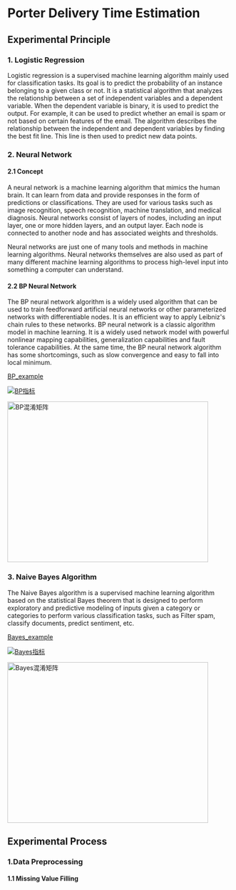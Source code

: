 # Porter Delivery Time Estimation
## Experimental Principle
### 1. Logistic Regression  
Logistic regression is a supervised machine learning algorithm mainly used for classification tasks. Its goal is to predict the probability of an instance belonging to a given class or not. It is a statistical algorithm that analyzes the relationship between a set of independent variables and a dependent variable. When the dependent variable is binary, it is used to predict the output. For example, it can be used to predict whether an email is spam or not based on certain features of the email. The algorithm describes the relationship between the independent and dependent variables by finding the best fit line. This line is then used to predict new data points.
### 2. Neural Network
#### 2.1 Concept
A neural network is a machine learning algorithm that mimics the human brain. It can learn from data and provide responses in the form of predictions or classifications. They are used for various tasks such as image recognition, speech recognition, machine translation, and medical diagnosis. Neural networks consist of layers of nodes, including an input layer, one or more hidden layers, and an output layer. Each node is connected to another node and has associated weights and thresholds.

Neural networks are just one of many tools and methods in machine learning algorithms. Neural networks themselves are also used as part of many different machine learning algorithms to process high-level input into something a computer can understand.
#### 2.2 BP Neural Network
The BP neural network algorithm is a widely used algorithm that can be used to train feedforward artificial neural networks or other parameterized networks with differentiable nodes. It is an efficient way to apply Leibniz's chain rules to these networks. BP neural network is a classic algorithm model in machine learning. It is a widely used network model with powerful nonlinear mapping capabilities, generalization capabilities and fault tolerance capabilities. At the same time, the BP neural network algorithm has some shortcomings, such as slow convergence and easy to fall into local minimum.

[BP_example](https://github.com/Houming-Huang/Porter-Delivery-Time-Estimation/blob/main/BP_example.m)

[![BP指标](https://github.com/Houming-Huang/Porter-Delivery-Time-Estimation/blob/main/images/BP_Exa/%E6%8C%87%E6%A0%87.png)](https://github.com/Houming-Huang/Porter-Delivery-Time-Estimation/blob/main/images/BP_Exa/)

<img src="https://github.com/Houming-Huang/Porter-Delivery-Time-Estimation/blob/main/images/BP_Exa/%E6%B7%B7%E6%B7%86%E7%9F%A9%E9%98%B5.png" alt="BP混淆矩阵" height="360" width="450"/>

### 3. Naive Bayes Algorithm
The Naive Bayes algorithm is a supervised machine learning algorithm based on the statistical Bayes theorem that is designed to perform exploratory and predictive modeling of inputs given a category or categories to perform various classification tasks, such as Filter spam, classify documents, predict sentiment, etc.

[Bayes_example](https://github.com/Houming-Huang/Porter-Delivery-Time-Estimation/blob/main/Byes_example.m)

[![Bayes指标](https://github.com/Houming-Huang/Porter-Delivery-Time-Estimation/blob/main/images/Bayes_Exa/%E6%8C%87%E6%A0%87.png)](https://github.com/Houming-Huang/Porter-Delivery-Time-Estimation/blob/main/images/Bayes_Exa/)

<img src="https://github.com/Houming-Huang/Porter-Delivery-Time-Estimation/blob/main/images/Bayes_Exa/%E6%B7%B7%E6%B7%86%E7%9F%A9%E9%98%B5.png" alt="Bayes混淆矩阵" height="360" width="450"/>

## Experimental Process
### 1.Data Preprocessing
#### 1.1 Missing Value Filling
